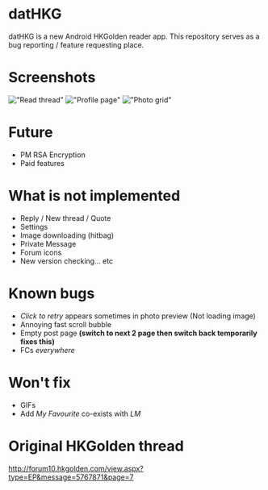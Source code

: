 # datHKG #
datHKG is a new Android HKGolden reader app. This repository serves as a bug reporting / feature requesting place.

# Screenshots ##
!["Read thread"](http://i.na.cx/Kadg2X.png)
!["Profile page"](http://i.na.cx/rg6jh5.png)
!["Photo grid"](https://i.na.cx/6b5HAp.png)

# Future ##
- PM RSA Encryption
- Paid features

# What is not implemented ##
- Reply / New thread / Quote
- Settings
- Image downloading (hitbag)
- Private Message
- Forum icons
- New version checking... etc 

# Known bugs ##
- *Click to retry* appears sometimes in photo preview (Not loading image)
- Annoying fast scroll bubble
- Empty post page **(switch to next 2 page then switch back temporarily fixes this)**
- FCs *everywhere*

# Won't fix ##
- GIFs
- Add *My Favourite* co-exists with *LM*

# Original HKGolden thread ##
http://forum10.hkgolden.com/view.aspx?type=EP&message=5767871&page=7
